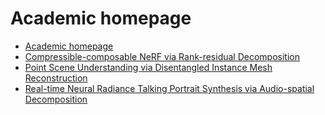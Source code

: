 # Academic homepage

* [Academic homepage](https://me.kiui.moe/)
* [Compressible-composable NeRF via Rank-residual Decomposition](https://me.kiui.moe/ccnerf)
* [Point Scene Understanding via Disentangled Instance Mesh Reconstruction](https://me.kiui.moe/dimr/)
* [Real-time Neural Radiance Talking Portrait Synthesis via Audio-spatial Decomposition](https://me.kiui.moe/radnerf)
